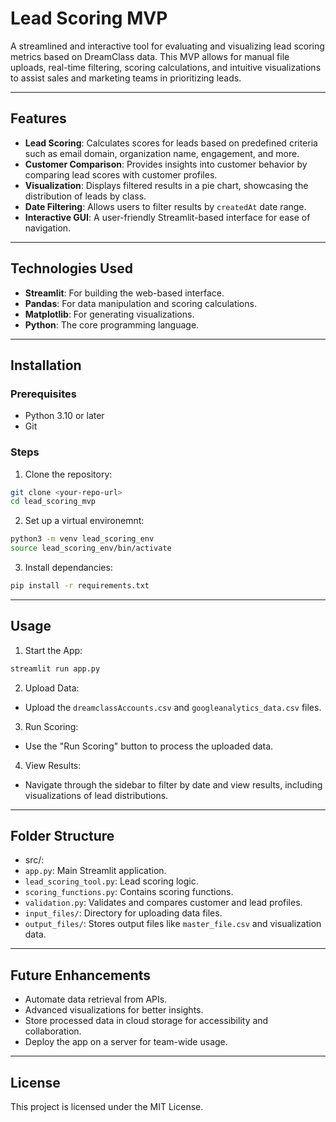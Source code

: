 # **Lead Scoring MVP**

A streamlined and interactive tool for evaluating and visualizing lead scoring metrics based on DreamClass data. This MVP allows for manual file uploads, real-time filtering, scoring calculations, and intuitive visualizations to assist sales and marketing teams in prioritizing leads.

---

## **Features**

- **Lead Scoring**: Calculates scores for leads based on predefined criteria such as email domain, organization name, engagement, and more.
- **Customer Comparison**: Provides insights into customer behavior by comparing lead scores with customer profiles.
- **Visualization**: Displays filtered results in a pie chart, showcasing the distribution of leads by class.
- **Date Filtering**: Allows users to filter results by `createdAt` date range.
- **Interactive GUI**: A user-friendly Streamlit-based interface for ease of navigation.

---

## **Technologies Used**

- **Streamlit**: For building the web-based interface.
- **Pandas**: For data manipulation and scoring calculations.
- **Matplotlib**: For generating visualizations.
- **Python**: The core programming language.

---

## **Installation**

### Prerequisites
- Python 3.10 or later
- Git

### Steps
 1. Clone the repository:
   ```bash
   git clone <your-repo-url>
   cd lead_scoring_mvp
   ```
 2. Set up a virtual environemnt:
   ```bash
   python3 -m venv lead_scoring_env
   source lead_scoring_env/bin/activate
   ```
 3. Install dependancies:
   ```bash
   pip install -r requirements.txt
   ```
    
---

## **Usage**

 1. Start the App:
   ```bash
   streamlit run app.py
   ```
   
 2. Upload Data:
  - Upload the `dreamclassAccounts.csv` and `googleanalytics_data.csv` files.
  
 3. Run Scoring:
  - Use the "Run Scoring" button to process the uploaded data.
  
 4. View Results:
  - Navigate through the sidebar to filter by date and view results, including visualizations of lead distributions.


---

## **Folder Structure**

 - src/:
  - `app.py`: Main Streamlit application.
  - `lead_scoring_tool.py`: Lead scoring logic.
  - `scoring_functions.py`: Contains scoring functions.
  - `validation.py`: Validates and compares customer and lead profiles.
 - `input_files/`: Directory for uploading data files.
 - `output_files/`: Stores output files like `master_file.csv` and visualization data.
 
 --- 
 
 ## **Future Enhancements**
 
 - Automate data retrieval from APIs.
 - Advanced visualizations for better insights.
 - Store processed data in cloud storage for accessibility and collaboration.
 - Deploy the app on a server for team-wide usage.

---

## **License**
This project is licensed under the MIT License.


 


